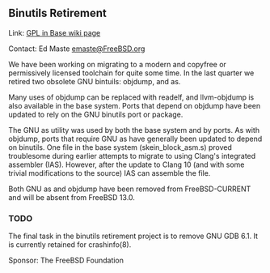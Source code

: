 ## Binutils Retirement ##

Link: [GPL in Base wiki page](https://wiki.freebsd.org/GPLinBase)

Contact: Ed Maste <emaste@FreeBSD.org>  

We have been working on migrating to a modern and copyfree or permissively
licensed toolchain for quite some time.  In the last quarter we retired two
obsolete GNU bintuils: objdump, and as.

Many uses of objdump can be replaced with readelf, and llvm-objdump is also
available in the base system.  Ports that depend on objdump have been updated
to rely on the GNU binutils port or package.

The GNU as utility was used by both the base system and by ports.  As with objdump, ports
that require GNU as have generally been updated to depend on binutils.  One
file in the base system (skein\_block\_asm.s) proved troublesome during earlier
attempts to migrate to using Clang's integrated assembler (IAS).  However,
after the update to Clang 10 (and with some trivial modifications to the
source) IAS can assemble the file.

Both GNU as and objdump have been removed from FreeBSD-CURRENT and will be
absent from FreeBSD 13.0.

### TODO ###

The final task in the binutils retirement project is to remove GNU GDB 6.1.
It is currently retained for crashinfo(8).

Sponsor: The FreeBSD Foundation
